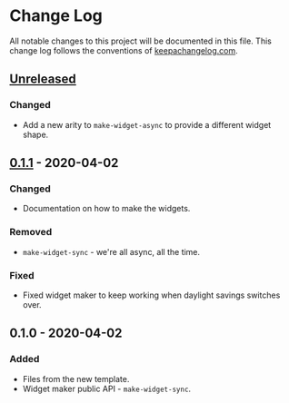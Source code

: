 # Change Log
All notable changes to this project will be documented in this file. This change log follows the conventions of [keepachangelog.com](http://keepachangelog.com/).

## [Unreleased]
### Changed
- Add a new arity to `make-widget-async` to provide a different widget shape.

## [0.1.1] - 2020-04-02
### Changed
- Documentation on how to make the widgets.

### Removed
- `make-widget-sync` - we're all async, all the time.

### Fixed
- Fixed widget maker to keep working when daylight savings switches over.

## 0.1.0 - 2020-04-02
### Added
- Files from the new template.
- Widget maker public API - `make-widget-sync`.

[Unreleased]: https://github.com/your-name/pivot/compare/0.1.1...HEAD
[0.1.1]: https://github.com/your-name/pivot/compare/0.1.0...0.1.1
